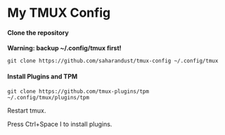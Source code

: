 # My TMUX Config

#### Clone the repository
**Warning: backup ~/.config/tmux first!**

```shell
git clone https://github.com/saharandust/tmux-config ~/.config/tmux
```

#### Install Plugins and TPM
```shell
git clone https://github.com/tmux-plugins/tpm ~/.config/tmux/plugins/tpm
```
Restart tmux.

Press Ctrl+Space I to install plugins.
